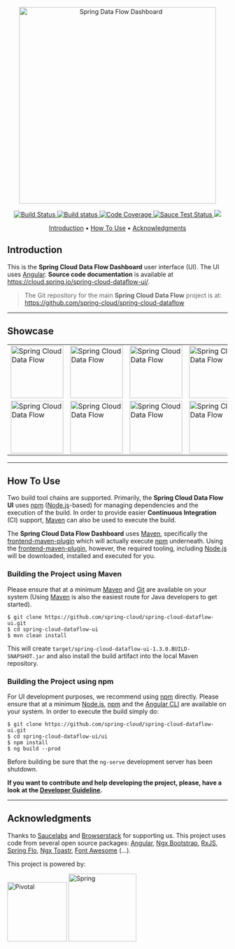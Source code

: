 
<p align="center">
  <a href="https://dataflow.spring.io/">
    <img alt="Spring Data Flow Dashboard" title="Spring Data Flow Dashboard" src="https://i.imgur.com/ZfEGBE4.png" width="450">
  </a>
</p>

<p align="center">
  <a href="https://travis-ci.org/spring-cloud/spring-cloud-dataflow-ui">
    <img src="https://travis-ci.org/spring-cloud/spring-cloud-dataflow-ui.png?branch=master"
         alt="Build Status">
  </a>
  <a href="https://ci.appveyor.com/project/ghillert/spring-cloud-dataflow-ui/branch/master">
    <img src="https://ci.appveyor.com/api/projects/status/7pqco2aqjyaphp36/branch/master?svg=true"
         alt="Build status">
  </a>
  <a href="https://codecov.io/gh/spring-cloud/spring-cloud-dataflow-ui/branch/master">
    <img src="https://codecov.io/gh/spring-cloud/spring-cloud-dataflow-ui/branch/master/graph/badge.svg"
         alt="Code Coverage">
  </a>
  <a href="https://saucelabs.com/u/ghillert">
    <img src="https://saucelabs.com/buildstatus/ghillert"
         alt="Sauce Test Status">
  </a>
  <a href="https://automate.browserstack.com/public-build/VmtkRGtNTnZWRnFTL0RYQlN0OVVMUHJaaFhMNzhvR3VNNWw2ZXNrcEI4ST0tLXg4VDd1YzhBYktJQUtZbVJKdU9SM1E9PQ==--1b233ea47f41a74431204ba2c57901b7854efc67"><img src='https://automate.browserstack.com/badge.svg?badge_key=VmtkRGtNTnZWRnFTL0RYQlN0OVVMUHJaaFhMNzhvR3VNNWw2ZXNrcEI4ST0tLXg4VDd1YzhBYktJQUtZbVJKdU9SM1E9PQ==--1b233ea47f41a74431204ba2c57901b7854efc67'/></a>  
</p>

<p align="center">
  <a href="#introduction">Introduction</a> •
  <a href="#how-to-use">How To Use</a> •
  <a href="#acknowledgments">Acknowledgments</a>
</p>

## Introduction

This is the **Spring Cloud Data Flow Dashboard** user interface (UI). The UI uses [Angular][]. **Source code documentation** is available at https://cloud.spring.io/spring-cloud-dataflow-ui/.

> The Git repository for the main **Spring Cloud Data Flow** project is at: https://github.com/spring-cloud/spring-cloud-dataflow

---

## Showcase

<center>
  <table>
    <tr>
      <td><a href="https://raw.githubusercontent.com/spring-cloud/spring-cloud-dataflow/master/spring-cloud-dataflow-docs/src/main/asciidoc/images/dataflow-available-apps-list.png"><img width="120" alt="Spring Cloud Data Flow" src="https://raw.githubusercontent.com/spring-cloud/spring-cloud-dataflow/master/spring-cloud-dataflow-docs/src/main/asciidoc/images/dataflow-available-apps-list.png"></a></td>
      <td><a href="https://raw.githubusercontent.com/spring-cloud/spring-cloud-dataflow/master/spring-cloud-dataflow-docs/src/main/asciidoc/images/dataflow-bulk-import-applications.png"><img width="120" alt="Spring Cloud Data Flow" src="https://raw.githubusercontent.com/spring-cloud/spring-cloud-dataflow/master/spring-cloud-dataflow-docs/src/main/asciidoc/images/dataflow-bulk-import-applications.png"></a></td>
      <td><a href="https://raw.githubusercontent.com/spring-cloud/spring-cloud-dataflow/master/spring-cloud-dataflow-docs/src/main/asciidoc/images/dataflow-streams-list-definitions.png"><img width="120" alt="Spring Cloud Data Flow" src="https://raw.githubusercontent.com/spring-cloud/spring-cloud-dataflow/master/spring-cloud-dataflow-docs/src/main/asciidoc/images/dataflow-streams-list-definitions.png"></a></td>
      <td><a href="https://raw.githubusercontent.com/spring-cloud/spring-cloud-dataflow/master/spring-cloud-dataflow-docs/src/main/asciidoc/images/dataflow-flo-create-stream.png"><img width="120" alt="Spring Cloud Data Flow" src="https://raw.githubusercontent.com/spring-cloud/spring-cloud-dataflow/master/spring-cloud-dataflow-docs/src/main/asciidoc/images/dataflow-flo-create-stream.png"></a></td>
    </tr>
    <tr>
      <td><a href="https://raw.githubusercontent.com/spring-cloud/spring-cloud-dataflow/master/spring-cloud-dataflow-docs/src/main/asciidoc/images/dataflow-stream-deploy-builder.png"><img width="120" alt="Spring Cloud Data Flow" src="https://raw.githubusercontent.com/spring-cloud/spring-cloud-dataflow/master/spring-cloud-dataflow-docs/src/main/asciidoc/images/dataflow-stream-deploy-builder.png"></a></td>
      <td><a href="https://raw.githubusercontent.com/spring-cloud/spring-cloud-dataflow/master/spring-cloud-dataflow-docs/src/main/asciidoc/images/dataflow-task-apps-list.png"><img width="120" alt="Spring Cloud Data Flow" src="https://raw.githubusercontent.com/spring-cloud/spring-cloud-dataflow/master/spring-cloud-dataflow-docs/src/main/asciidoc/images/dataflow-task-apps-list.png"></a></td>
      <td><a href="https://raw.githubusercontent.com/spring-cloud/spring-cloud-dataflow/master/spring-cloud-dataflow-docs/src/main/asciidoc/images/dataflow-ctr-flo-tab.png"><img width="120" alt="Spring Cloud Data Flow" src="https://raw.githubusercontent.com/spring-cloud/spring-cloud-dataflow/master/spring-cloud-dataflow-docs/src/main/asciidoc/images/dataflow-ctr-flo-tab.png"></a></td>
      <td><a href="https://raw.githubusercontent.com/spring-cloud/spring-cloud-dataflow/master/spring-cloud-dataflow-docs/src/main/asciidoc/images/dataflow-jobs-job-execution-details.png"><img width="120" alt="Spring Cloud Data Flow" src="https://raw.githubusercontent.com/spring-cloud/spring-cloud-dataflow/master/spring-cloud-dataflow-docs/src/main/asciidoc/images/dataflow-jobs-job-execution-details.png"></a></td>
    </tr>
  </table>
</center>

---

## How To Use

Two build tool chains are supported. Primarily, the **Spring Cloud Data Flow UI** uses [npm][] ([Node.js][]-based) for managing dependencies and the execution of the build. In order to provide easier **Continuous Integration** (CI) support, [Maven][] can also be used to execute the build.

The **Spring Cloud Data Flow Dashboard** uses [Maven][], specifically the [frontend-maven-plugin][] which will actually execute [npm][] underneath. Using the [frontend-maven-plugin][], however, the required tooling, including [Node.js][] will be downloaded, installed and executed for you.

### Building the Project using Maven

Please ensure that at a minimum [Maven][] and [Git][] are available on your system (Using [Maven][] is also the easiest route for Java developers to get started).

	$ git clone https://github.com/spring-cloud/spring-cloud-dataflow-ui.git
	$ cd spring-cloud-dataflow-ui
	$ mvn clean install

This will create `target/spring-cloud-dataflow-ui-1.3.0.BUILD-SNAPSHOT.jar` and also install the build artifact into the local Maven repository.

### Building the Project using npm

For UI development purposes, we recommend using [npm][] directly. Please ensure that at a minimum [Node.js][], [npm][] and the [Angular CLI][] are available on your system. In order to execute the build simply do:

	$ git clone https://github.com/spring-cloud/spring-cloud-dataflow-ui.git
	$ cd spring-cloud-dataflow-ui/ui
	$ npm install
	$ ng build --prod

Before building be sure that the `ng-serve` development server has been shutdown.<br >

**If you want to contribute and help developing the project, please, have a look at the [Developer Guideline](README_DEV.md/#development).**

---

## Acknowledgments

Thanks to [Saucelabs](https://saucelabs.com/) and [Browserstack](https://www.browserstack.com/) for supporting us.
This project uses code from several open source packages:
[Angular](https://angular.io),
[Ngx Bootstrap](https://valor-software.com/),
[RxJS](https://github.com/ReactiveX/rxjs),
[Spring Flo](https://github.com/spring-projects/spring-flo),
[Ngx Toastr](https://github.com/scttcper/ngx-toastr),
[Font Awesome](https://fontawesome.com/v4.7.0/icons/) (...).

This project is powered by:

<a href="https://pivotal.io/"><img alt="Pivotal" width="136" title="Pivotal" src="https://i.imgur.com/XPeBw7A.png"></a> <a href="https://spring.io/"><img alt="Spring" title="Spring" src="https://i.imgur.com/az8Xady.png" width="155"></a>

[Angular]: https://angular.io/
[Angular CLI]: https://cli.angular.io/
[frontend-maven-plugin]: https://github.com/eirslett/frontend-maven-plugin
[Git]: https://git-scm.com/
[Maven]: https://maven.apache.org/
[Node.js]: https://nodejs.org/
[npm]: https://www.npmjs.com/
[Protractor]: https://github.com/angular/protractor
